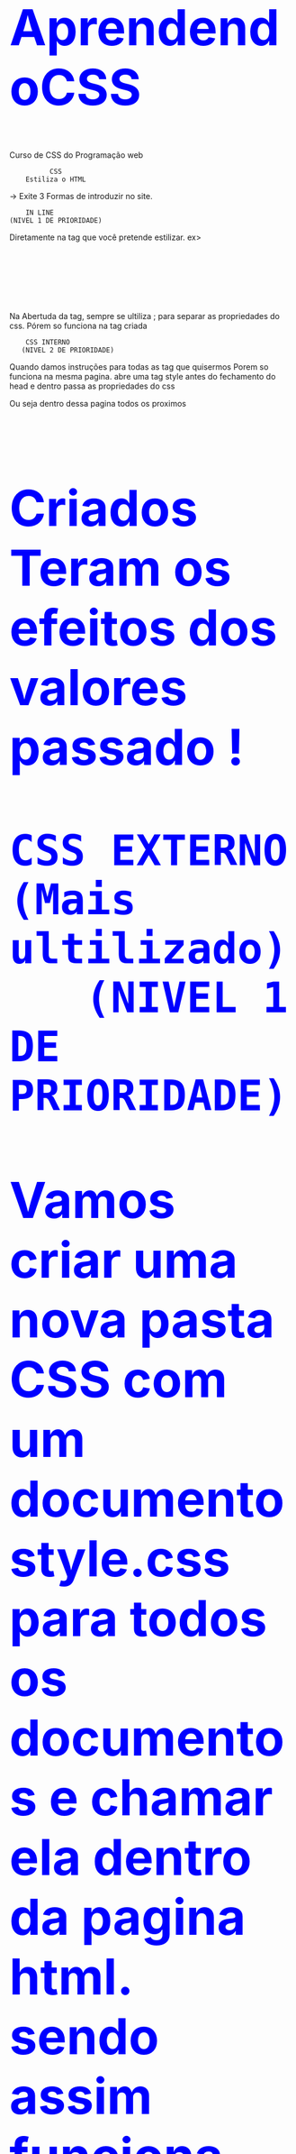 # AprendendoCSS
 Curso de CSS do Programação web

	          CSS
	    Estiliza o HTML

-> Exite 3 Formas de introduzir no site.

		IN LINE
	(NIVEL 1 DE PRIORIDADE)

Diretamente na tag que você pretende estilizar.
 ex>

<h1 style="color:Blue ; font-size 88px" ></h1>

Na Abertuda da tag, sempre se ultiliza ; para separar as propriedades do css. Pórem so funciona na tag criada

		
		CSS INTERNO 
	   (NIVEL 2 DE PRIORIDADE)
 
Quando damos instruções para todas as tag que quisermos Porem so funciona na mesma pagina. abre uma tag style antes do fechamento do head e dentro passa as propriedades do css 

<style>
	h1 {color:Blue ; font-size:88px;}
</style>
</head>
 
Ou seja dentro dessa pagina todos os proximos <H1> Criados Teram os efeitos dos valores passado !

		
	CSS EXTERNO (Mais ultilizado)
	   (NIVEL 1 DE PRIORIDADE)

Vamos criar uma nova pasta CSS com um documento style.css para todos os documentos e chamar ela dentro da pagina html. sendo assim funciona em todas as paginas que foram incorporado.

CSS/style.css

Na Pág HTML antes do fechamento do </head> insira

<link rel="stylesheet" href="CaminhodoArquivo"> Não tem Tag de Fechamento

Além disso pode ter varios arquivos de css
style.css : é o mais usados
master.css
main.css   

		SELETORES EM CSS

Seletor universal = * {} -> Todos os elementos recem os comportamentos passados

Para não repetir codigo podemos agrupar seletores
h1, p {} ou seja os dois receberam esses comportamentos

1 Seletor -> seria das tags semanticas ou tags originais do HTML ex : body,p,div...
body {
    font-sixe:25px; 	
}

2 Seletor -> Class comportamentos já prontos e basta chamar ela nas tags que eu quero.
(não podem comerçar com numeros )
no css usase . nome da class    ex:

style.css - >
.vermelho{ color:Red;}

index.html - >
<div class="vermelho"> </div>

3 Seletor -> ID ussase o indentificador pois é basicamente unico cad um tem o seu. (não podem comerçar com numeros )
no css usase # nome do id 

style.css - >
#vermelho{ color:Red;}

index.html - >
<div id="vermelho"> </div>

		Cores em css


Colour picker > painel de cores no google


		    3 Tipos
color:nomedacor	:	RED
      HEX		:   #ff0000
      RGB		:   255, 0, 0

	  Backgroud no CSS

backgroud-color = cor
backgroud-image = imagem
backgroud-size = tem 2 
contain = não se ajusta			 
backgroud-repete = norepet
				   repeat-x
				   repeat-y 
couver  = se ajusta
backgroud-position = center,top,right,left,baixo

atalho 

backgroud: cor url("pasta/arquivo") no-repeat center ; 

(Somente o size que teria que colocar)

backgoud: url("pasta/arquivo")


		Bordas 

no css 	     3 parametros
border: tamanho em px tipo cor 
ex:
border: 5px solid black ;

tipos de bordas :

solid = solida
dotted = pontilhada
deshed = traçejada
double = dupla
groove = 3d
inset = por dentro 
outset = por forar
ridge = 
hiden = oculta 
none = nenhuma

border-top 
border-left
border-right
border-bottom

	arrendondado
border = 5px solide black
border-radius = % ou px




